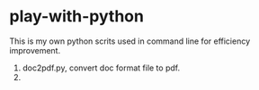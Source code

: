 # play-with-python
This is my own python scrits used in command line for efficiency improvement.


1. doc2pdf.py, convert doc format file to pdf.
2. 
